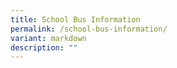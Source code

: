 ```yaml
---
title: School Bus Information
permalink: /school-bus-information/
variant: markdown
description: ""
---
```

